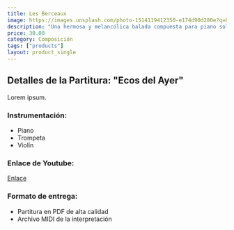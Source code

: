 ```yaml
---
title: Les Berceaux
image: https://images.unsplash.com/photo-1514119412350-e174d90d280e?q=80&w=2670&auto=format&fit=crop&ixlib=rb-4.1.0&ixid=M3wxMjA3fDB8MHxwaG90by1wYWdlfHx8fGVufDB8fHx8fA%3D%3D
description: "Una hermosa y melancólica balada compuesta para piano solo. Ideal para pianistas intermedios-avanzados que buscan piezas expresivas y emotivas."
price: 30.00
category: Composición
tags: ["products"]
layout: product_single
---
```

## Detalles de la Partitura: "Ecos del Ayer"

Lorem ipsum.

### Instrumentación:
- Piano
- Trompeta
- Violín

### Enlace de Youtube:
[Enlace](https://www.youtube.com/watch?v=DwtWzw3c9k4)

### Formato de entrega:
- Partitura en PDF de alta calidad
- Archivo MIDI de la interpretación